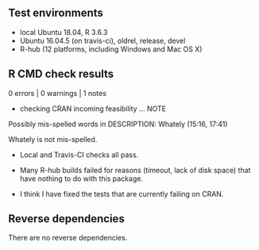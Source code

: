 ## Test environments

* local Ubuntu 18.04, R 3.6.3
* Ubuntu 16.04.5 (on travis-ci), oldrel, release, devel
* R-hub (12 platforms, including Windows and Mac OS X)

## R CMD check results

0 errors | 0 warnings | 1 notes

* checking CRAN incoming feasibility ... NOTE

Possibly mis-spelled words in DESCRIPTION:
  Whately (15:16, 17:41)

Whately is not mis-spelled.

* Local and Travis-CI checks all pass.

* Many R-hub builds failed for reasons (timeout, lack of disk space) 
  that have nothing to do with this package. 

* I think I have fixed the tests that are currently failing on CRAN. 
  
## Reverse dependencies

There are no reverse dependencies.

